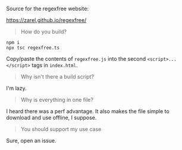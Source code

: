 Source for the regexfree website:

https://zarel.github.io/regexfree/

> How do you build?

    npm i
    npx tsc regexfree.ts

Copy/paste the contents of `regexfree.js` into the second `<script>...</script>` tags in `index.html`.

> Why isn't there a build script?

I'm lazy.

> Why is everything in one file?

I heard there was a perf advantage. It also makes the file simple to download and use offline, I suppose.

> You should support my use case

Sure, open an issue.

